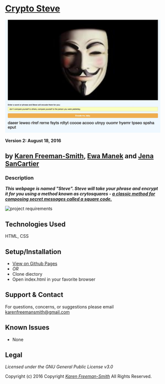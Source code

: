 # [Crypto Steve](https://karenfreemansmith.github.io/crypto-steve)
![project screenshot](/img/screenshot.jpg)

__Version 2: August 18, 2016__
## by [Karen Freeman-Smith](https://karenfreemansmith.github.io), [Ewa Manek](https://github.com/ewajm) and [Jena SanCartier](https://jenasancartier.github.io/portfolio-page)

### Description
__*This webpage is named "Steve". Steve will take your phrase and encrypt it for you using a method known as crytosquares - [a classic method for composing secret messages called a square code.](https://www.learnhowtoprogram.com/intro-to-programming/arrays-looping/practice-roman-numerals)*__

![project requirements](/img/specs.png)

## Technologies Used
HTML, CSS

## Setup/Installation
* [View on Github Pages](https://karenfreemansmith.github.io/EpicIntroWk1-PetWebsite)
* _OR_
* Clone diectory 
* Open index.html in your favorite browser

## Support & Contact
For questions, concerns, or suggestions please email karenfreemansmith@gmail.com

## Known Issues
* None

## Legal
*Licensed under the GNU General Public License v3.0*

Copyright (c) 2016 Copyright _[Karen Freeman-Smith](https://karenfreemansmith.github.io)_ All Rights Reserved.
